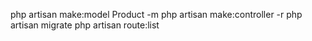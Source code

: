 php artisan make:model Product -m
php artisan make:controller -r
php artisan migrate
php artisan route:list
